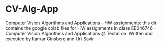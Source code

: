 # CV-Alg-App
Computer Vision Algorithms and Applications - HW assignments:
this dir contains the google colab files for HW assignments in class EE046746 - Computer Vision Algorithms and Applications @ Technion.
Written and executed by Itamar Ginsberg and Uri Savir
